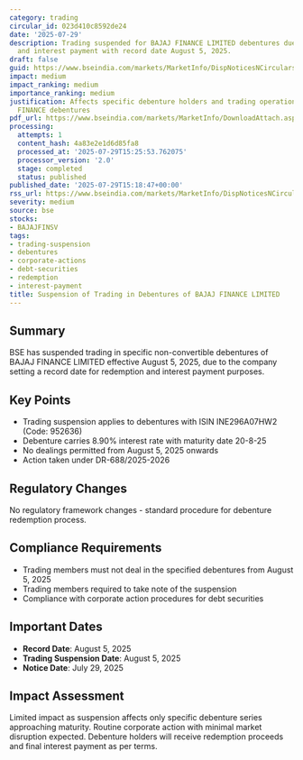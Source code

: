 ```yaml
---
category: trading
circular_id: 023d410c8592de24
date: '2025-07-29'
description: Trading suspended for BAJAJ FINANCE LIMITED debentures due to redemption
  and interest payment with record date August 5, 2025.
draft: false
guid: https://www.bseindia.com/markets/MarketInfo/DispNoticesNCirculars.aspx?Noticeid={15A78823-DC52-43E5-ABBD-E43B2734C8F9}&noticeno=20250729-63&dt=07/29/2025&icount=63&totcount=66&flag=0
impact: medium
impact_ranking: medium
importance_ranking: medium
justification: Affects specific debenture holders and trading operations for BAJAJ
  FINANCE debentures
pdf_url: https://www.bseindia.com/markets/MarketInfo/DownloadAttach.aspx?id=20250729-63&attachedId=
processing:
  attempts: 1
  content_hash: 4a83e2e1d6d85fa8
  processed_at: '2025-07-29T15:25:53.762075'
  processor_version: '2.0'
  stage: completed
  status: published
published_date: '2025-07-29T15:18:47+00:00'
rss_url: https://www.bseindia.com/markets/MarketInfo/DispNoticesNCirculars.aspx?Noticeid={15A78823-DC52-43E5-ABBD-E43B2734C8F9}&noticeno=20250729-63&dt=07/29/2025&icount=63&totcount=66&flag=0
severity: medium
source: bse
stocks:
- BAJAJFINSV
tags:
- trading-suspension
- debentures
- corporate-actions
- debt-securities
- redemption
- interest-payment
title: Suspension of Trading in Debentures of BAJAJ FINANCE LIMITED
---
```


## Summary

BSE has suspended trading in specific non-convertible debentures of BAJAJ FINANCE LIMITED effective August 5, 2025, due to the company setting a record date for redemption and interest payment purposes.

## Key Points

- Trading suspension applies to debentures with ISIN INE296A07HW2 (Code: 952636)
- Debenture carries 8.90% interest rate with maturity date 20-8-25
- No dealings permitted from August 5, 2025 onwards
- Action taken under DR-688/2025-2026

## Regulatory Changes

No regulatory framework changes - standard procedure for debenture redemption process.

## Compliance Requirements

- Trading members must not deal in the specified debentures from August 5, 2025
- Trading members required to take note of the suspension
- Compliance with corporate action procedures for debt securities

## Important Dates

- **Record Date**: August 5, 2025
- **Trading Suspension Date**: August 5, 2025
- **Notice Date**: July 29, 2025

## Impact Assessment

Limited impact as suspension affects only specific debenture series approaching maturity. Routine corporate action with minimal market disruption expected. Debenture holders will receive redemption proceeds and final interest payment as per terms.